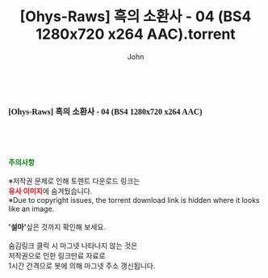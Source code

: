 ﻿---
layout: post
title:  "[Ohys-Raws] 흑의 소환사 - 04 (BS4 1280x720 x264 AAC).torrent"
author: John
categories: [ 애니메이션 ]
tags: [  ]
image:  
description: "[Ohys-Raws] 흑의 소환사 - 04 (BS4 1280x720 x264 AAC) torrent 정보 공유"
toc: true
toc_sticky: true
---

<br>
<div class="view-img">
<a class="view_image" href="http://torrentmobile60.com/bbs/view_image.php?fn=%2Fdata%2Ffile%2Fani%2F3735182707_yOegU4Kq_8beb9c83de5c2dedfc6e082060c3540508c64938.jpg" target="_blank"><img alt="" class="img-tag" content="http://torrentmobile60.com/data/file/ani/3735182707_yOegU4Kq_8beb9c83de5c2dedfc6e082060c3540508c64938.jpg" itemprop="image" src="http://torrentmobile60.com/data/file/ani/3735182707_yOegU4Kq_8beb9c83de5c2dedfc6e082060c3540508c64938.jpg"/></a></div><div class="view-content" itemprop="description">
<p><span style="font-family:nanumsquareround;font-size:16px;font-weight:700;white-space:nowrap;background-color:rgb(255,255,255);">[Ohys-Raws] 흑의 소환사 - 04 (BS4 1280x720 x264 AAC)</span> </p> </div>
    
<br><br><br>
<p data-ke-size="size16"><b><span style="color: green;">주의사항</span></b><br /><br />※저작권 문제로 인해 토렌트 다운로드 링크는<br /><b><span style="color: red;">유사 이미지</span></b>에 숨겨뒀습니다.<br />※Due to copyright issues, the torrent download link is hidden where it looks like an image.<br /><br /><b>'설마'</b>싶은 것까지 확인해 보세요.<br /><br />숨김링크 클릭 시 마그넷 나타나지 않는 것은<br />저작권으로 인한 링크만료 자료로<br />1시간 간격으로 봇에 의해 마그넷 주소 갱신됩니다.</p>
